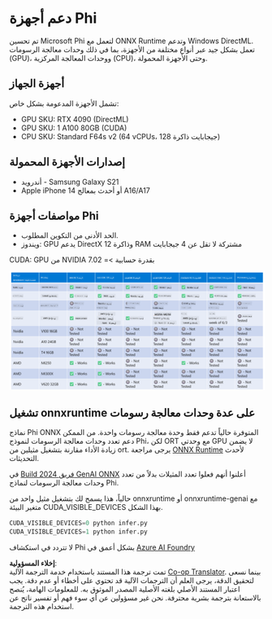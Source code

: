 <!--
CO_OP_TRANSLATOR_METADATA:
{
  "original_hash": "8cdc17ce0f10535da30b53d23fe1a795",
  "translation_date": "2025-05-07T10:52:54+00:00",
  "source_file": "md/01.Introduction/01/01.Hardwaresupport.md",
  "language_code": "ar"
}
-->
# دعم أجهزة Phi

تم تحسين Microsoft Phi لتعمل مع ONNX Runtime وتدعم Windows DirectML. تعمل بشكل جيد عبر أنواع مختلفة من الأجهزة، بما في ذلك وحدات معالجة الرسومات (GPU)، ووحدات المعالجة المركزية (CPU)، وحتى الأجهزة المحمولة.

## أجهزة الجهاز  
تشمل الأجهزة المدعومة بشكل خاص:

- GPU SKU: RTX 4090 (DirectML)  
- GPU SKU: 1 A100 80GB (CUDA)  
- CPU SKU: Standard F64s v2 (64 vCPUs، 128 جيجابايت ذاكرة)

## إصدارات الأجهزة المحمولة

- أندرويد - Samsung Galaxy S21  
- Apple iPhone 14 أو أحدث بمعالج A16/A17

## مواصفات أجهزة Phi

- الحد الأدنى من التكوين المطلوب.  
- ويندوز: GPU يدعم DirectX 12 وذاكرة RAM مشتركة لا تقل عن 4 جيجابايت  

CUDA: GPU من NVIDIA بقدرة حسابية >= 7.02

![HardwareSupport](../../../../../translated_images/01.phihardware.5d51b2377cba18afc6949074542f290c56bb278dac3f4f86302aca6d80fffeb9.ar.png)

## تشغيل onnxruntime على عدة وحدات معالجة رسومات

نماذج Phi ONNX المتوفرة حالياً تدعم فقط وحدة معالجة رسومات واحدة. من الممكن دعم تعدد وحدات معالجة الرسومات لنموذج Phi، لكن ORT مع وحدتي GPU لا يضمن زيادة الأداء مقارنة بتشغيل مثيلين من ort. يرجى مراجعة [ONNX Runtime](https://onnxruntime.ai/) لأحدث التحديثات.

في [Build 2024 فريق GenAI ONNX](https://youtu.be/WLW4SE8M9i8?si=EtG04UwDvcjunyfC) أعلنوا أنهم فعلوا تعدد المثيلات بدلاً من تعدد وحدات معالجة الرسومات لنماذج Phi.

حالياً، هذا يسمح لك بتشغيل مثيل واحد من onnxruntime أو onnxruntime-genai مع متغير البيئة CUDA_VISIBLE_DEVICES بهذا الشكل.

```Python
CUDA_VISIBLE_DEVICES=0 python infer.py
CUDA_VISIBLE_DEVICES=1 python infer.py
```

لا تتردد في استكشاف Phi بشكل أعمق في [Azure AI Foundry](https://ai.azure.com)

**إخلاء المسؤولية**:  
تمت ترجمة هذا المستند باستخدام خدمة الترجمة الآلية [Co-op Translator](https://github.com/Azure/co-op-translator). بينما نسعى لتحقيق الدقة، يرجى العلم أن الترجمات الآلية قد تحتوي على أخطاء أو عدم دقة. يجب اعتبار المستند الأصلي بلغته الأصلية المصدر الموثوق به. للمعلومات الهامة، يُنصح بالاستعانة بترجمة بشرية محترفة. نحن غير مسؤولين عن أي سوء فهم أو تفسير ناتج عن استخدام هذه الترجمة.